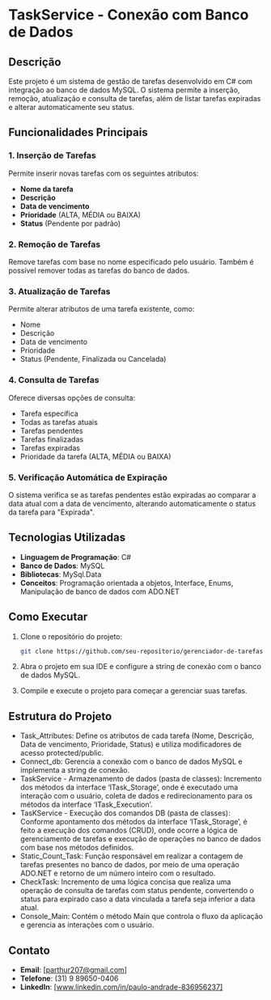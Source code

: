 # TaskService - Conexão com Banco de Dados

## Descrição
Este projeto é um sistema de gestão de tarefas desenvolvido em C# com integração ao banco de dados MySQL. O sistema permite a inserção, remoção, atualização e consulta de tarefas, além de listar tarefas expiradas e alterar automaticamente seu status.

## Funcionalidades Principais

### 1. Inserção de Tarefas
Permite inserir novas tarefas com os seguintes atributos: 
- **Nome da tarefa**
- **Descrição**
- **Data de vencimento**
- **Prioridade** (ALTA, MÉDIA ou BAIXA)
- **Status** (Pendente por padrão)

### 2. Remoção de Tarefas
Remove tarefas com base no nome especificado pelo usuário. Também é possível remover todas as tarefas do banco de dados.

### 3. Atualização de Tarefas
Permite alterar atributos de uma tarefa existente, como:
- Nome
- Descrição
- Data de vencimento
- Prioridade
- Status (Pendente, Finalizada ou Cancelada)

### 4. Consulta de Tarefas
Oferece diversas opções de consulta:
- Tarefa específica
- Todas as tarefas atuais
- Tarefas pendentes
- Tarefas finalizadas
- Tarefas expiradas
- Prioridade da tarefa (ALTA, MÉDIA ou BAIXA)

### 5. Verificação Automática de Expiração
O sistema verifica se as tarefas pendentes estão expiradas ao comparar a data atual com a data de vencimento, alterando automaticamente o status da tarefa para "Expirada".

## Tecnologias Utilizadas

- **Linguagem de Programação**: C#
- **Banco de Dados**: MySQL
- **Bibliotecas**: MySql.Data
- **Conceitos**: Programação orientada a objetos, Interface, Enums, Manipulação de banco de dados com ADO.NET

## Como Executar

1. Clone o repositório do projeto:
    ```bash
    git clone https://github.com/seu-repositorio/gerenciador-de-tarefas.git
    ```

2. Abra o projeto em sua IDE e configure a string de conexão com o banco de dados MySQL.

3. Compile e execute o projeto para começar a gerenciar suas tarefas.

## Estrutura do Projeto

- Task_Attributes: Define os atributos de cada tarefa (Nome, Descrição, Data de vencimento, Prioridade, Status) e utiliza modificadores de acesso protected/public.
- Connect_db: Gerencia a conexão com o banco de dados MySQL e implementa a string de conexão.
- TaskService - Armazenamento de dados (pasta de classes): Incremento dos métodos da interface ‘ITask_Storage’, onde é executado uma interação com o usuário, coleta de dados e redirecionamento para os métodos da interface ‘ITask_Execution’.
- TasKService - Execução dos comandos DB (pasta de classes): Conforme apontamento dos métodos da interface ‘ITask_Storage’, é feito a execução dos comandos (CRUD), onde ocorre a lógica de gerenciamento de tarefas e execução de operações no banco de dados com base nos métodos definidos.
- Static_Count_Task: Função responsável em realizar a contagem de tarefas presentes no banco de dados, por meio de uma operação ADO.NET e retorno de um número inteiro com o resultado.
- CheckTask: Incremento de uma lógica concisa que realiza uma operação de consulta de tarefas com status pendente, convertendo o status para expirado caso a data vinculada a tarefa seja inferior a data atual.
- Console_Main: Contém o método Main que controla o fluxo da aplicação e gerencia as interações com o usuário.

## Contato
- **Email**: [parthur207@gmail.com]
- **Telefone**: (31) 9 89650-0406
- **LinkedIn**: [www.linkedin.com/in/paulo-andrade-836956237]
